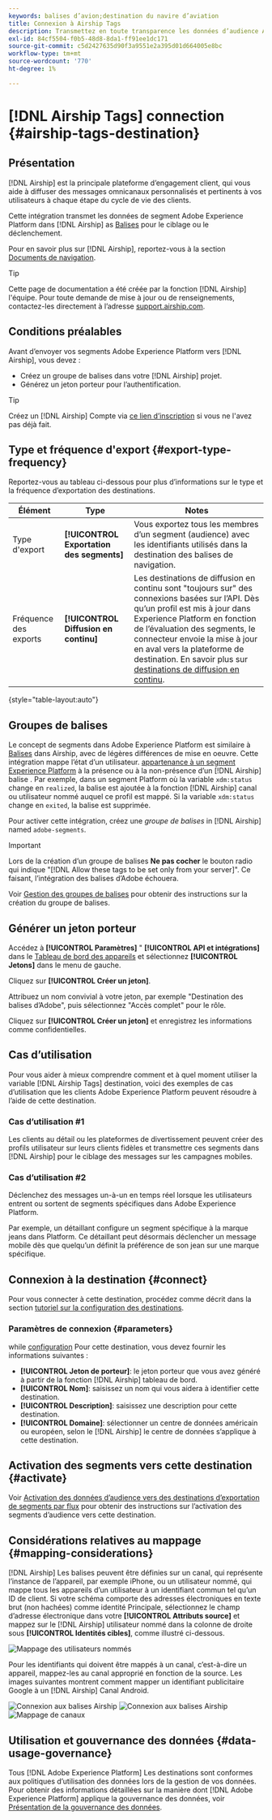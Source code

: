 ```yaml
---
keywords: balises d’avion;destination du navire d’aviation
title: Connexion à Airship Tags
description: Transmettez en toute transparence les données d’audience Adobe à Airship en tant que balises d’audience pour le ciblage dans Airship.
exl-id: 84cf5504-f0b5-48d8-8da1-ff91ee1dc171
source-git-commit: c5d2427635d90f3a9551e2a395d01d664005e8bc
workflow-type: tm+mt
source-wordcount: '770'
ht-degree: 1%

---
```


# [!DNL Airship Tags] connection {#airship-tags-destination}

## Présentation

[!DNL Airship] est la principale plateforme d’engagement client, qui vous aide à diffuser des messages omnicanaux personnalisés et pertinents à vos utilisateurs à chaque étape du cycle de vie des clients.

Cette intégration transmet les données de segment Adobe Experience Platform dans [!DNL Airship] as [Balises](https://docs.airship.com/guides/audience/tags/) pour le ciblage ou le déclenchement.

Pour en savoir plus sur [!DNL Airship], reportez-vous à la section [Documents de navigation](https://docs.airship.com).


>[!TIP]
>
>Cette page de documentation a été créée par la fonction [!DNL Airship] l&#39;équipe. Pour toute demande de mise à jour ou de renseignements, contactez-les directement à l’adresse [support.airship.com](https://support.airship.com/).

## Conditions préalables

Avant d’envoyer vos segments Adobe Experience Platform vers [!DNL Airship], vous devez :

* Créez un groupe de balises dans votre [!DNL Airship] projet.
* Générez un jeton porteur pour l’authentification.

>[!TIP]
> 
>Créez un [!DNL Airship] Compte via [ce lien d’inscription](https://go.airship.eu/accounts/register/plan/starter/) si vous ne l&#39;avez pas déjà fait.

## Type et fréquence d&#39;export {#export-type-frequency}

Reportez-vous au tableau ci-dessous pour plus d’informations sur le type et la fréquence d’exportation des destinations.

| Élément | Type | Notes |
---------|----------|---------|
| Type d&#39;export | **[!UICONTROL Exportation des segments]** | Vous exportez tous les membres d’un segment (audience) avec les identifiants utilisés dans la destination des balises de navigation. |
| Fréquence des exports | **[!UICONTROL Diffusion en continu]** | Les destinations de diffusion en continu sont &quot;toujours sur&quot; des connexions basées sur l’API. Dès qu’un profil est mis à jour dans Experience Platform en fonction de l’évaluation des segments, le connecteur envoie la mise à jour en aval vers la plateforme de destination. En savoir plus sur [destinations de diffusion en continu](/help/destinations/destination-types.md#streaming-destinations). |

{style=&quot;table-layout:auto&quot;}

## Groupes de balises

Le concept de segments dans Adobe Experience Platform est similaire à [Balises](https://docs.airship.com/guides/audience/tags/) dans Airship, avec de légères différences de mise en oeuvre. Cette intégration mappe l’état d’un utilisateur. [appartenance à un segment Experience Platform](../../../xdm/field-groups/profile/segmentation.md) à la présence ou à la non-présence d’un [!DNL Airship] balise . Par exemple, dans un segment Platform où la variable `xdm:status` change en `realized`, la balise est ajoutée à la fonction [!DNL Airship] canal ou utilisateur nommé auquel ce profil est mappé. Si la variable `xdm:status` change en `exited`, la balise est supprimée.

Pour activer cette intégration, créez une *groupe de balises* in [!DNL Airship] named `adobe-segments`.

>[!IMPORTANT]
>
>Lors de la création d’un groupe de balises **Ne pas cocher** le bouton radio qui indique &quot;[!DNL Allow these tags to be set only from your server]&quot;. Ce faisant, l’intégration des balises d’Adobe échouera.

Voir [Gestion des groupes de balises](https://docs.airship.com/tutorials/manage-project/messaging/tag-groups) pour obtenir des instructions sur la création du groupe de balises.

## Générer un jeton porteur

Accédez à **[!UICONTROL Paramètres]** &quot; **[!UICONTROL API et intégrations]** dans le [Tableau de bord des appareils](https://go.airship.com) et sélectionnez **[!UICONTROL Jetons]** dans le menu de gauche.

Cliquez sur **[!UICONTROL Créer un jeton]**.

Attribuez un nom convivial à votre jeton, par exemple &quot;Destination des balises d’Adobe&quot;, puis sélectionnez &quot;Accès complet&quot; pour le rôle.

Cliquez sur **[!UICONTROL Créer un jeton]** et enregistrez les informations comme confidentielles.

## Cas dʼutilisation

Pour vous aider à mieux comprendre comment et à quel moment utiliser la variable [!DNL Airship Tags] destination, voici des exemples de cas d’utilisation que les clients Adobe Experience Platform peuvent résoudre à l’aide de cette destination.

### Cas d’utilisation #1

Les clients au détail ou les plateformes de divertissement peuvent créer des profils utilisateur sur leurs clients fidèles et transmettre ces segments dans [!DNL Airship] pour le ciblage des messages sur les campagnes mobiles.

### Cas d’utilisation #2

Déclenchez des messages un-à-un en temps réel lorsque les utilisateurs entrent ou sortent de segments spécifiques dans Adobe Experience Platform.

Par exemple, un détaillant configure un segment spécifique à la marque jeans dans Platform. Ce détaillant peut désormais déclencher un message mobile dès que quelqu’un définit la préférence de son jean sur une marque spécifique.

## Connexion à la destination {#connect}

Pour vous connecter à cette destination, procédez comme décrit dans la section [tutoriel sur la configuration des destinations](../../ui/connect-destination.md).

### Paramètres de connexion {#parameters}

while [configuration](../../ui/connect-destination.md) Pour cette destination, vous devez fournir les informations suivantes :

* **[!UICONTROL Jeton de porteur]**: le jeton porteur que vous avez généré à partir de la fonction [!DNL Airship] tableau de bord.
* **[!UICONTROL Nom]**: saisissez un nom qui vous aidera à identifier cette destination.
* **[!UICONTROL Description]**: saisissez une description pour cette destination.
* **[!UICONTROL Domaine]**: sélectionner un centre de données américain ou européen, selon le [!DNL Airship] le centre de données s’applique à cette destination.


## Activation des segments vers cette destination {#activate}

Voir [Activation des données d’audience vers des destinations d’exportation de segments par flux](../../ui/activate-segment-streaming-destinations.md) pour obtenir des instructions sur l’activation des segments d’audience vers cette destination.

## Considérations relatives au mappage {#mapping-considerations}

[!DNL Airship] Les balises peuvent être définies sur un canal, qui représente l’instance de l’appareil, par exemple iPhone, ou un utilisateur nommé, qui mappe tous les appareils d’un utilisateur à un identifiant commun tel qu’un ID de client. Si votre schéma comporte des adresses électroniques en texte brut (non hachées) comme identité Principale, sélectionnez le champ d’adresse électronique dans votre **[!UICONTROL Attributs source]** et mappez sur le [!DNL Airship] utilisateur nommé dans la colonne de droite sous **[!UICONTROL Identités cibles]**, comme illustré ci-dessous.

![Mappage des utilisateurs nommés](../../assets/catalog/mobile-engagement/airship-tags/mapping-option-2.png)

Pour les identifiants qui doivent être mappés à un canal, c’est-à-dire un appareil, mappez-les au canal approprié en fonction de la source. Les images suivantes montrent comment mapper un identifiant publicitaire Google à un [!DNL Airship] Canal Android.

![Connexion aux balises Airship](../../assets/catalog/mobile-engagement/airship-tags/select-source-identity.png)
![Connexion aux balises Airship](../../assets/catalog/mobile-engagement/airship-tags/select-target-identity.png)
![Mappage de canaux](../../assets/catalog/mobile-engagement/airship-tags/mapping-option.png)

## Utilisation et gouvernance des données {#data-usage-governance}

Tous [!DNL Adobe Experience Platform] Les destinations sont conformes aux politiques d’utilisation des données lors de la gestion de vos données. Pour obtenir des informations détaillées sur la manière dont [!DNL Adobe Experience Platform] applique la gouvernance des données, voir [Présentation de la gouvernance des données](../../../data-governance/home.md).

